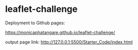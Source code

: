 # leaflet-challenge  
Deployment to Github pages: 

https://monicaphatangare.github.io/leaflet-challenge/

output page link: http://127.0.0.1:5500/Starter_Code/index.html



